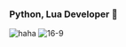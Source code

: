 ### Python, Lua Developer 👋
![haha](https://github.com/NotHammer043/NotHammer043/assets/107131733/b3461836-c97f-46a5-b14b-b5aa9cb5ac92)
![16-9](https://github.com/NotHammer043/NotHammer043/assets/107131733/9455a070-1bc2-4908-a125-e3248d1dfb09)
